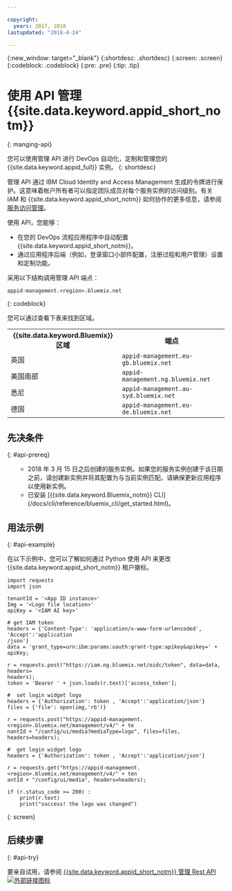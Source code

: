 ```yaml
---

copyright:
  years: 2017, 2018
lastupdated: "2018-4-24"

---
```


{:new_window: target="_blank"}
{:shortdesc: .shortdesc}
{:screen: .screen}
{:codeblock: .codeblock}
{:pre: .pre}
{:tip: .tip}

# 使用 API 管理 {{site.data.keyword.appid_short_notm}}
{: manging-api}

您可以使用管理 API 进行 DevOps 自动化，定制和管理您的 {{site.data.keyword.appid_full}} 实例。
{: shortdesc}

管理 API 通过 IBM Cloud Identity and Access Management 生成的令牌进行保护。这意味着帐户所有者可以指定团队成员对每个服务实例的访问级别。有关 IAM 和 {{site.data.keyword.appid_short_notm}} 如何协作的更多信息，请参阅[服务访问管理](/docs/services/appid/iam.html)。

使用 API，您能够：
* 在您的 DevOps 流程应用程序中自动配置 {{site.data.keyword.appid_short_notm}}。
* 通过应用程序后端（例如，登录窗口小部件配置，注册过程和用户管理）设置和定制功能。


采用以下结构调用管理 API 端点：

```
appid-management.<region>.bluemix.net
```
{: codeblock}

您可以通过查看下表来找到区域。

<table>
  <tr>
    <th>{{site.data.keyword.Bluemix}} 区域</th>
    <th>端点</th>
  </tr>
  <tr>
    <td>英国</td>
    <td><code>appid-management.eu-gb.bluemix.net</code></td>
  </tr>
  <tr>
    <td>美国南部</td>
    <td><code>appid-management.ng.bluemix.net</code></td>
  </tr>
  <tr>
    <td>悉尼</td>
    <td><code>appid-management.au-syd.bluemix.net</code></td>
  </tr>
  <tr>
    <td>德国</td>
    <td><code>appid-management.eu-de.bluemix.net</code></td>
  </tr>
</table>



## 先决条件
{: #api-prereq}

<ul><ul><li>2018 年 3 月 15 日之后创建的服务实例。如果您的服务实例创建于该日期之前，请创建新实例并将其配置为与当前实例匹配。请确保更新应用程序以使用新实例。</li>
<li>已安装 [{{site.data.keyword.Bluemix_notm}} CLI](/docs/cli/reference/bluemix_cli/get_started.html)。</li></ul></ul>

## 用法示例
{: #api-example}

在以下示例中，您可以了解如何通过 Python 使用 API 来更改 {{site.data.keyword.appid_short_notm}} 租户徽标。

```
import requests
import json

tenantId = '<App ID instance>'
Img = '<Logo file location>'
apiKey = '<IAM AI key>'

# get IAM token
headers = {'Content-Type': 'application/x-www-form-urlencoded', 'Accept':'application
/json'}
data = 'grant_type=urn:ibm:params:oauth:grant-type:apikey&apikey=' + apiKey;

r = requests.post("https://iam.ng.bluemix.net/oidc/token", data=data, headers=
headers);
token = 'Bearer ' + json.loads(r.text)['access_token'];

#  set login widget logo
headers = {'Authorization': token , 'Accept':'application/json'}
files = {'file': open(img,'rb')}

r = requests.post("https://appid-management.<region>.bluemix.net/management/v4/" + te
nantId + "/config/ui/media?mediaType=logo", files=files, headers=headers);

#  get login widget logo
headers = {'Authorization': token , 'Accept':'application/json'}

r = requests.get("https://appid-management.<region>.bluemix.net/management/v4/" + ten
antId + "/config/ui/media", headers=headers);

if (r.status_code >= 200) :
    print(r.text)
    print("success! the logo was changed")
```
{: screen}


## 后续步骤
{: #api-try}

要亲自试用，请参阅 <a href="https://appid-management.ng.bluemix.net/swagger-ui/
" target="_blank">{{site.data.keyword.appid_short_notm}} 管理 Rest API <img src="../../icons/launch-glyph.svg" alt="外部链接图标"></a>

